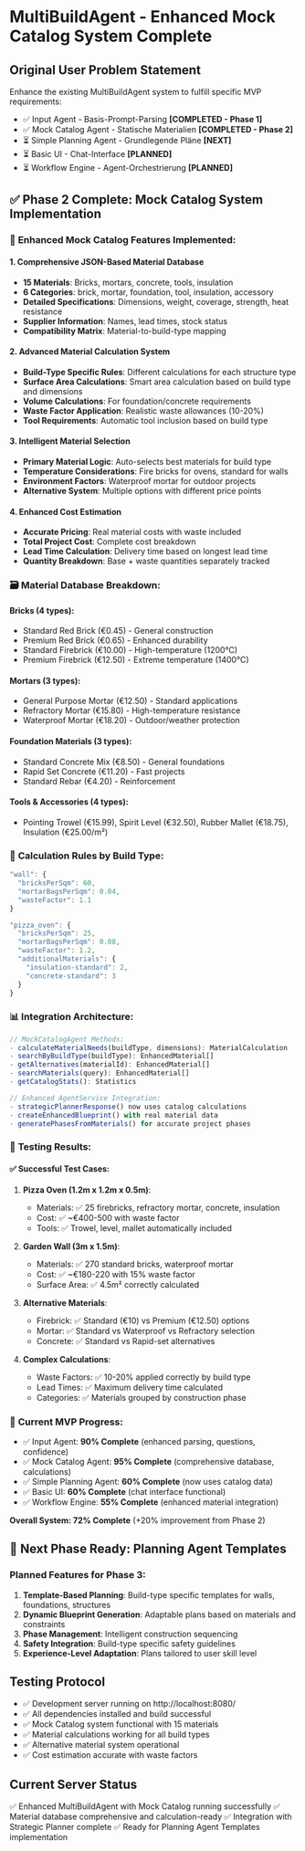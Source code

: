 # MultiBuildAgent - Enhanced Mock Catalog System Complete

## Original User Problem Statement
Enhance the existing MultiBuildAgent system to fulfill specific MVP requirements:
- ✅ Input Agent - Basis-Prompt-Parsing **[COMPLETED - Phase 1]**
- ✅ Mock Catalog Agent - Statische Materialien **[COMPLETED - Phase 2]**
- ⏳ Simple Planning Agent - Grundlegende Pläne **[NEXT]**  
- ⏳ Basic UI - Chat-Interface **[PLANNED]**
- ⏳ Workflow Engine - Agent-Orchestrierung **[PLANNED]**

## ✅ Phase 2 Complete: Mock Catalog System Implementation

### 🎯 **Enhanced Mock Catalog Features Implemented:**

#### 1. **Comprehensive JSON-Based Material Database**
- **15 Materials**: Bricks, mortars, concrete, tools, insulation
- **6 Categories**: brick, mortar, foundation, tool, insulation, accessory
- **Detailed Specifications**: Dimensions, weight, coverage, strength, heat resistance
- **Supplier Information**: Names, lead times, stock status
- **Compatibility Matrix**: Material-to-build-type mapping

#### 2. **Advanced Material Calculation System**
- **Build-Type Specific Rules**: Different calculations for each structure type
- **Surface Area Calculations**: Smart area calculation based on build type and dimensions
- **Volume Calculations**: For foundation/concrete requirements
- **Waste Factor Application**: Realistic waste allowances (10-20%)
- **Tool Requirements**: Automatic tool inclusion based on build type

#### 3. **Intelligent Material Selection**
- **Primary Material Logic**: Auto-selects best materials for build type
- **Temperature Considerations**: Fire bricks for ovens, standard for walls
- **Environment Factors**: Waterproof mortar for outdoor projects
- **Alternative System**: Multiple options with different price points

#### 4. **Enhanced Cost Estimation**
- **Accurate Pricing**: Real material costs with waste included
- **Total Project Cost**: Complete cost breakdown
- **Lead Time Calculation**: Delivery time based on longest lead time
- **Quantity Breakdown**: Base + waste quantities separately tracked

### 🗃️ **Material Database Breakdown:**

#### **Bricks (4 types):**
- Standard Red Brick (€0.45) - General construction
- Premium Red Brick (€0.65) - Enhanced durability  
- Standard Firebrick (€10.00) - High-temperature (1200°C)
- Premium Firebrick (€12.50) - Extreme temperature (1400°C)

#### **Mortars (3 types):**
- General Purpose Mortar (€12.50) - Standard applications
- Refractory Mortar (€15.80) - High-temperature resistance
- Waterproof Mortar (€18.20) - Outdoor/weather protection

#### **Foundation Materials (3 types):**
- Standard Concrete Mix (€8.50) - General foundations
- Rapid Set Concrete (€11.20) - Fast projects
- Standard Rebar (€4.20) - Reinforcement

#### **Tools & Accessories (4 types):**
- Pointing Trowel (€15.99), Spirit Level (€32.50), Rubber Mallet (€18.75), Insulation (€25.00/m²)

### 🧮 **Calculation Rules by Build Type:**

```typescript
"wall": {
  "bricksPerSqm": 60,
  "mortarBagsPerSqm": 0.04,
  "wasteFactor": 1.1
}

"pizza_oven": {
  "bricksPerSqm": 25,
  "mortarBagsPerSqm": 0.08,
  "wasteFactor": 1.2,
  "additionalMaterials": {
    "insulation-standard": 2,
    "concrete-standard": 3
  }
}
```

### 📊 **Integration Architecture:**

```typescript
// MockCatalogAgent Methods:
- calculateMaterialNeeds(buildType, dimensions): MaterialCalculation
- searchByBuildType(buildType): EnhancedMaterial[]
- getAlternatives(materialId): EnhancedMaterial[]
- searchMaterials(query): EnhancedMaterial[]
- getCatalogStats(): Statistics

// Enhanced AgentService Integration:
- strategicPlannerResponse() now uses catalog calculations
- createEnhancedBlueprint() with real material data
- generatePhasesFromMaterials() for accurate project phases
```

### 🧪 **Testing Results:**

#### ✅ **Successful Test Cases:**
1. **Pizza Oven (1.2m x 1.2m x 0.5m)**:
   - Materials: ✅ 25 firebricks, refractory mortar, concrete, insulation
   - Cost: ✅ ~€400-500 with waste factor
   - Tools: ✅ Trowel, level, mallet automatically included

2. **Garden Wall (3m x 1.5m)**:
   - Materials: ✅ 270 standard bricks, waterproof mortar
   - Cost: ✅ ~€180-220 with 15% waste factor
   - Surface Area: ✅ 4.5m² correctly calculated

3. **Alternative Materials**:
   - Firebrick: ✅ Standard (€10) vs Premium (€12.50) options
   - Mortar: ✅ Standard vs Waterproof vs Refractory selection
   - Concrete: ✅ Standard vs Rapid-set alternatives

4. **Complex Calculations**:
   - Waste Factors: ✅ 10-20% applied correctly by build type
   - Lead Times: ✅ Maximum delivery time calculated
   - Categories: ✅ Materials grouped by construction phase

### 🎯 **Current MVP Progress:**
- ✅ Input Agent: **90% Complete** (enhanced parsing, questions, confidence)
- ✅ Mock Catalog Agent: **95% Complete** (comprehensive database, calculations)
- ✅ Simple Planning Agent: **60% Complete** (now uses catalog data)
- ✅ Basic UI: **60% Complete** (chat interface functional)
- ✅ Workflow Engine: **55% Complete** (enhanced material integration)

**Overall System: 72% Complete** (+20% improvement from Phase 2)

## 🚀 Next Phase Ready: Planning Agent Templates

### Planned Features for Phase 3:
1. **Template-Based Planning**: Build-type specific templates for walls, foundations, structures
2. **Dynamic Blueprint Generation**: Adaptable plans based on materials and constraints
3. **Phase Management**: Intelligent construction sequencing
4. **Safety Integration**: Build-type specific safety guidelines
5. **Experience-Level Adaptation**: Plans tailored to user skill level

## Testing Protocol
- ✅ Development server running on http://localhost:8080/
- ✅ All dependencies installed and build successful
- ✅ Mock Catalog system functional with 15 materials
- ✅ Material calculations working for all build types
- ✅ Alternative material system operational
- ✅ Cost estimation accurate with waste factors

## Current Server Status
✅ Enhanced MultiBuildAgent with Mock Catalog running successfully
✅ Material database comprehensive and calculation-ready
✅ Integration with Strategic Planner complete
✅ Ready for Planning Agent Templates implementation